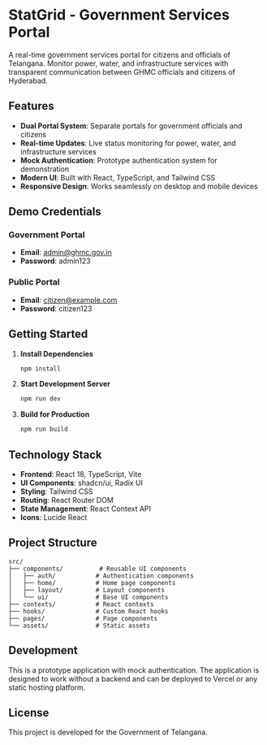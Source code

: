 # StatGrid - Government Services Portal

A real-time government services portal for citizens and officials of Telangana. Monitor power, water, and infrastructure services with transparent communication between GHMC officials and citizens of Hyderabad.

## Features

- **Dual Portal System**: Separate portals for government officials and citizens
- **Real-time Updates**: Live status monitoring for power, water, and infrastructure services
- **Mock Authentication**: Prototype authentication system for demonstration
- **Modern UI**: Built with React, TypeScript, and Tailwind CSS
- **Responsive Design**: Works seamlessly on desktop and mobile devices

## Demo Credentials

### Government Portal

- **Email**: admin@ghmc.gov.in
- **Password**: admin123

### Public Portal

- **Email**: citizen@example.com
- **Password**: citizen123

## Getting Started

1. **Install Dependencies**

   ```bash
   npm install
   ```

2. **Start Development Server**

   ```bash
   npm run dev
   ```

3. **Build for Production**
   ```bash
   npm run build
   ```

## Technology Stack

- **Frontend**: React 18, TypeScript, Vite
- **UI Components**: shadcn/ui, Radix UI
- **Styling**: Tailwind CSS
- **Routing**: React Router DOM
- **State Management**: React Context API
- **Icons**: Lucide React

## Project Structure

```
src/
├── components/          # Reusable UI components
│   ├── auth/           # Authentication components
│   ├── home/           # Home page components
│   ├── layout/         # Layout components
│   └── ui/             # Base UI components
├── contexts/           # React contexts
├── hooks/              # Custom React hooks
├── pages/              # Page components
└── assets/             # Static assets
```

## Development

This is a prototype application with mock authentication. The application is designed to work without a backend and can be deployed to Vercel or any static hosting platform.

## License

This project is developed for the Government of Telangana.
